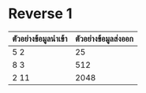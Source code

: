 # Reverse 1

| **ตัวอย่างข้อมูลนำเข้า** | **ตัวอย่างข้อมูลส่งออก** |
| ------------------------ | ------------------------ |
| 5 2                      | 25                       |
| 8 3                      | 512                      |
| 2 11                     | 2048                     |